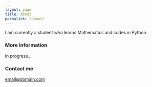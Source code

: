 ```yaml
---
layout: page
title: About
permalink: /about/
---
```


I am currently a student who learns Mathematics and codes in Python.

### More Information

In progress...

### Contact me

[email@domain.com](mailto:email@domain.com)
